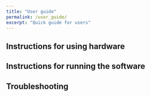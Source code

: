 ```yaml
---
title: "User guide"
permalink: /user_guide/
excerpt: "Quick guide for users"
---
```


## Instructions for using hardware

## Instructions for running the software

## Troubleshooting
